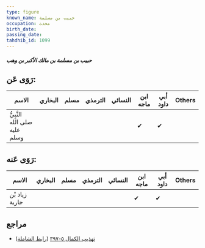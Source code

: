 ```yaml
---
type: figure
known_name: حبيب بن مسلمة
occupation: محدث
birth_date:
passing_date:
tahdhib_id: 1099
---
```

##### حبيب بن مسلمة بن مالك الأكبر بن وهب

## رَوَى عَن:
| الاسم                         | البخاري | مسلم | الترمذي | النسائي | ابن ماجه | أبي داود | Others |
| ----------------------------- | ------- | ---- | ------- | ------- | -------- | -------- | ------ |
| النَّبِيُّ صلى الله عليه وسلم |         |      |         |         | ✔        | ✔        |        |
## رَوَى عَنه:
| الاسم          | البخاري | مسلم | الترمذي | النسائي | ابن ماجه | أبي داود | Others |
| -------------- | ------- | ---- | ------- | ------- | -------- | -------- | ------ |
| زياد بْن جارية |         |      |         |         | ✔        | ✔        |        |
## مراجع
- [تهذيب الكمال ٥-٣٩٧](obsidian://open?vault=Tahdhib-al-Kamal&file=Figures/١٠٩٩-حبيب%20بن%20مسلمة%20بن%20مالك%20الأكبر%20بن%20وهب) ([رابط الشاملة](https://shamela.ws/book/3722/2475))